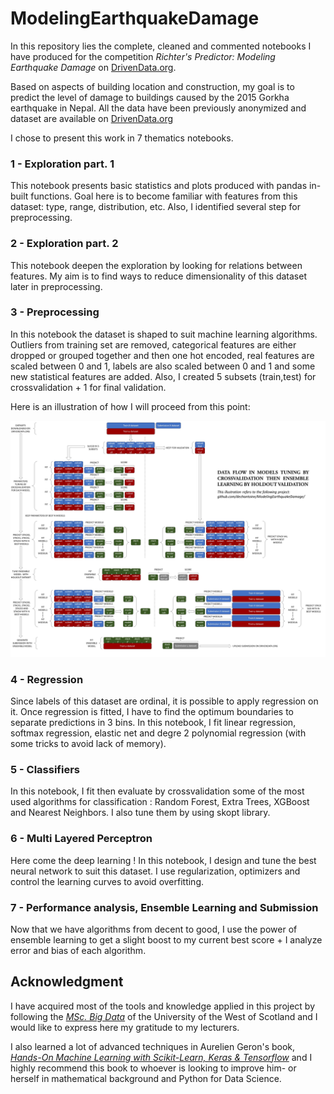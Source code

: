 # ModelingEarthquakeDamage
In this repository lies the complete, cleaned and commented notebooks I have produced for the competition 
*Richter's Predictor: Modeling Earthquake Damage* on [DrivenData.org](https://www.drivendata.org/competitions/57/nepal-earthquake/).

Based on aspects of building location and construction, my goal is to predict the level of damage to buildings caused by the 2015 Gorkha 
earthquake in Nepal. All the data have been previously anonymized and dataset are available on [DrivenData.org](https://www.drivendata.org/competitions/57/nepal-earthquake/data/)

I chose to present this work in 7 thematics notebooks.

### 1 - Exploration part. 1

This notebook presents basic statistics and plots produced with pandas in-built functions. Goal here is to become familiar with features
from this dataset: type, range, distribution, etc. Also, I identified several step for preprocessing.

### 2 - Exploration part. 2

This notebook deepen the exploration by looking for relations between features. My aim is to find ways to reduce dimensionality of 
this dataset later in preprocessing.

### 3 - Preprocessing

In this notebook the dataset is shaped to suit machine learning algorithms. Outliers from training set are removed, categorical features are
either dropped or grouped together and then one hot encoded, real features are scaled between 0 and 1, labels are also scaled between 0 
and 1 and some new statistical features are added. Also, I created 5 subsets (train,test) for crossvalidation + 1 for final validation.



Here is an illustration of how I will proceed from this point:

![Data Flow](https://github.com/dechantoine/ModelingEarthquakeDamage/blob/master/data%20process.jpg)

### 4 - Regression

Since labels of this dataset are ordinal, it is possible to apply regression on it. Once regression is fitted, I have to find the optimum boundaries to separate predictions in 3 bins. In this notebook, I fit linear regression, softmax regression, elastic net and degre 2 polynomial regression (with some tricks to avoid lack of memory).

### 5 - Classifiers

In this notebook, I fit then evaluate by crossvalidation some of the most used algorithms for classification : Random Forest, Extra Trees, XGBoost and Nearest Neighbors. I also tune them by using skopt library.

### 6 - Multi Layered Perceptron

Here come the deep learning ! In this notebook, I design and tune the best neural network to suit this dataset. I use regularization, optimizers and control the learning curves to avoid overfitting.

### 7 - Performance analysis, Ensemble Learning and Submission

Now that we have algorithms from decent to good, I use the power of ensemble learning to get a slight boost to my current best score +
I analyze error and bias of each algorithm.



## Acknowledgment

I have acquired most of the tools and knowledge applied in this project by following the [*MSc. Big Data*](https://www.uws.ac.uk/study/postgraduate/postgraduate-course-search/big-data/) of the University of the West of Scotland and I would like to express here my gratitude to my lecturers.

I also learned a lot of advanced techniques in Aurelien Geron's book, [*Hands-On Machine Learning with Scikit-Learn, Keras & Tensorflow*](https://github.com/ageron/handson-ml2) and I highly recommend this book to whoever is looking to improve him- or herself in mathematical background and Python for Data Science.
